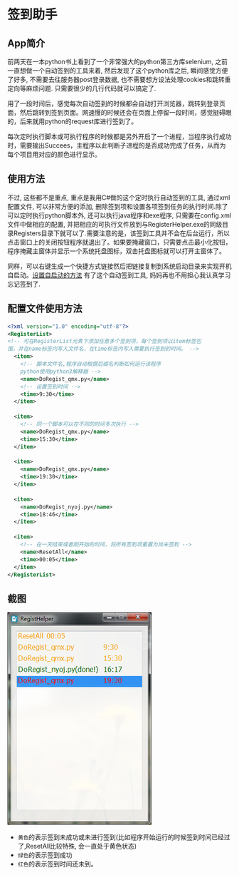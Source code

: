 # 签到助手

## App简介

前两天在一本python书上看到了一个非常强大的python第三方库selenium, 之前一直想做一个自动签到的工具来着, 然后发现了这个python库之后, 瞬间感觉方便了好多, 不需要去往服务器post登录数据, 也不需要想方设法处理cookies和跳转重定向等麻烦问题. 只需要很少的几行代码就可以搞定了.

用了一段时间后，感觉每次自动签到的时候都会自动打开浏览器，跳转到登录页面，然后跳转到签到页面。网速慢的时候还会在页面上停留一段时间，感觉挺碍眼的，后来就用python的request库进行签到了。

每次定时执行脚本或可执行程序的时候都是另外开启了一个进程，当程序执行成功时，需要输出Succees，主程序以此判断子进程的是否成功完成了任务，从而为每个项目用对应的颜色进行显示。

## 使用方法

不过, 这些都不是重点, 重点是我用C#做的这个定时执行自动签到的工具, 通过xml配置文件, 可以非常方便的添加, 删除签到项和设置各项签到任务的执行时间.除了可以定时执行python脚本外, 还可以执行java程序和exe程序, 只需要在config.xml文件中做相应的配置, 并把相应的可执行文件放到与RegisterHelper.exe的同级目录Registers目录下就可以了.需要注意的是，该签到工具并不会在后台运行，所以点击窗口上的关闭按钮程序就退出了。如果要掩藏窗口，只需要点击最小化按钮，程序掩藏主窗体并显示一个系统托盘图标，双击托盘图标就可以打开主窗体了。

同样，可以右键生成一个快捷方式链接然后把链接复制到系统启动目录来实现开机自启动。[设置自启动的方法](https://github.com/faxinwang/WFXScreenLocker)
有了这个自动签到工具, 妈妈再也不用担心我认真学习忘记签到了.

## 配置文件使用方法

```xml
<?xml version="1.0" encoding="utf-8"?>
<RegisterList>
<!-- 可在RegisterList元素下添加任意多个签到项，每个签到项以item标签包
围，并在name标签内写入文件名，在time标签内写入需要执行签到的时间。 -->
  <item>
    <!-- 脚本文件名,程序自动根据后缀名判断如何运行该程序
    python使用python3解释器 -->
    <name>DoRegist_qmx.py</name>
    <!-- 设置签到时间 -->
    <time>9:30</time>
  </item>

  <item>
    <!-- 同一个脚本可以在不同的时间多次执行 -->
    <name>DoRegist_qmx.py</name>
    <time>15:30</time>
  </item>

  <item>
    <name>DoRegist_qmx.py</name>
    <time>19:30</time>
  </item>

  <item>
    <name>DoRegist_nyoj.py</name>
    <time>18:46</time>
  </item>

  <item>
    <!-- 在一天结束或者刚开始的时间，将所有签到项重置为尚未签到 -->
    <name>ResetAll</name>
    <time>00:05</time>
  </item>
</RegisterList>
```

## 截图

![主界面](https://github.com/faxinwang/RegisterHelper/raw/master/screenshot.png "主界面")

* `黄色`的表示签到未成功或未进行签到(比如程序开始运行的时候签到时间已经过了,ResetAll比较特殊, 会一直处于黄色状态)
* `绿色`的表示签到成功
* `红色`的表示签到时间还未到。